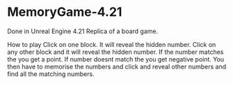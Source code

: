 # MemoryGame-4.21
Done in Unreal Engine 4.21
Replica of a board game.

How to play
Click on one block. It will reveal the hidden number.
Click on any other block and it will reveal the hidden number. 
If the number matches the you get a point. If number doesnt match the you get negative point. You then have to memorise the numbers and click and reveal other numbers and find all the matching numbers.
